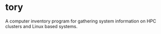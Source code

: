 # tory
A computer inventory program for gathering system information on HPC clusters and Linux based systems.


